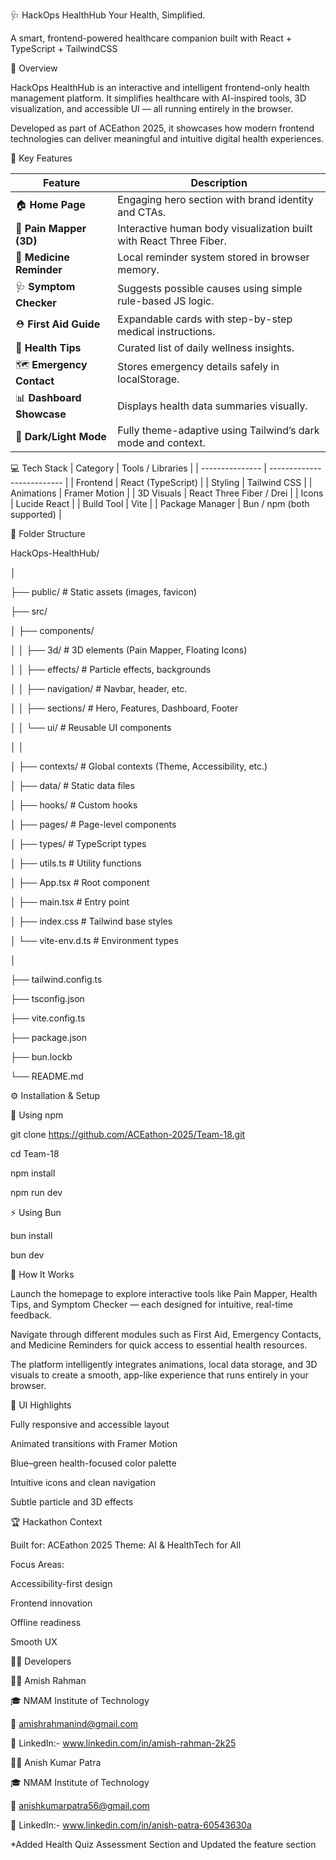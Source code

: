 🩺 HackOps HealthHub
Your Health, Simplified.

A smart, frontend-powered healthcare companion built with React + TypeScript + TailwindCSS

🚀 Overview

HackOps HealthHub is an interactive and intelligent frontend-only health management platform.
It simplifies healthcare with AI-inspired tools, 3D visualization, and accessible UI — all running entirely in the browser.

Developed as part of ACEathon 2025, it showcases how modern frontend technologies can deliver meaningful and intuitive digital health experiences.

🧩 Key Features

| Feature                              | Description                                                           |
| ------------------------------------ | --------------------------------------------------------------------- |
| 🏠 **Home Page**                     | Engaging hero section with brand identity and CTAs.                   |
| 🩻 **Pain Mapper (3D)**              | Interactive human body visualization built with React Three Fiber.    |
| 💊 **Medicine Reminder**             | Local reminder system stored in browser memory.                       |
| 🩺 **Symptom Checker**               | Suggests possible causes using simple rule-based JS logic.            |
| ⛑️ **First Aid Guide**               | Expandable cards with step-by-step medical instructions.              |
| 🧠 **Health Tips**                   | Curated list of daily wellness insights.                              |
| 🗺️ **Emergency Contact**             | Stores emergency details safely in localStorage.                      |
| 📊 **Dashboard Showcase**            | Displays health data summaries visually.                              |
| 🌙 **Dark/Light Mode**               | Fully theme-adaptive using Tailwind’s dark mode and context.          |

💻 Tech Stack
| Category        | Tools / Libraries          |
| --------------- | -------------------------- |
| Frontend        | React (TypeScript)         |
| Styling         | Tailwind CSS               |
| Animations      | Framer Motion              |
| 3D Visuals      | React Three Fiber / Drei   |
| Icons           | Lucide React               |
| Build Tool      | Vite                       |
| Package Manager | Bun / npm (both supported) |

🧱 Folder Structure

HackOps-HealthHub/

│

├── public/                  # Static assets (images, favicon)

├── src/

│   ├── components/

│   │   ├── 3d/              # 3D elements (Pain Mapper, Floating Icons)

│   │   ├── effects/         # Particle effects, backgrounds

│   │   ├── navigation/      # Navbar, header, etc.

│   │   ├── sections/        # Hero, Features, Dashboard, Footer

│   │   └── ui/              # Reusable UI components

│   │

│   ├── contexts/            # Global contexts (Theme, Accessibility, etc.)

│   ├── data/                # Static data files

│   ├── hooks/               # Custom hooks

│   ├── pages/               # Page-level components

│   ├── types/               # TypeScript types

│   ├── utils.ts             # Utility functions

│   ├── App.tsx              # Root component

│   ├── main.tsx             # Entry point

│   ├── index.css            # Tailwind base styles

│   └── vite-env.d.ts        # Environment types

│

├── tailwind.config.ts

├── tsconfig.json

├── vite.config.ts

├── package.json

├── bun.lockb

└── README.md



⚙️ Installation & Setup

🧩 Using npm

git clone https://github.com/ACEathon-2025/Team-18.git

cd Team-18


npm install

npm run dev


⚡ Using Bun

bun install

bun dev

🧠 How It Works

Launch the homepage to explore interactive tools like Pain Mapper, Health Tips, and Symptom Checker — each designed for intuitive, real-time feedback.

Navigate through different modules such as First Aid, Emergency Contacts, and Medicine Reminders for quick access to essential health resources.

The platform intelligently integrates animations, local data storage, and 3D visuals to create a smooth, app-like experience that runs entirely in your browser.


🎨 UI Highlights

Fully responsive and accessible layout

Animated transitions with Framer Motion

Blue–green health-focused color palette

Intuitive icons and clean navigation

Subtle particle and 3D effects

🏆 Hackathon Context

Built for: ACEathon 2025
Theme: AI & HealthTech for All

Focus Areas:

Accessibility-first design

Frontend innovation

Offline readiness

Smooth UX

👨‍💻 Developers

🧑‍💻 Amish Rahman

🎓 NMAM Institute of Technology

📧 amishrahmanind@gmail.com

💼 LinkedIn:- www.linkedin.com/in/amish-rahman-2k25

🧑‍💻 Anish Kumar Patra

🎓 NMAM Institute of Technology

📧 anishkumarpatra56@gmail.com

💼 LinkedIn:- www.linkedin.com/in/anish-patra-60543630a

*Added Health Quiz Assessment Section and Updated the feature section
